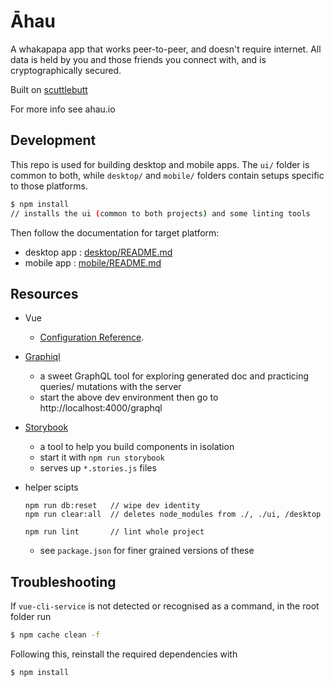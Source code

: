 # Āhau

A whakapapa app that works peer-to-peer, and doesn't require internet.
All data is held by you and those friends you connect with, and is cryptographically secured.

Built on [scuttlebutt](www.scuttlebutt.nz)

For more info see ahau.io

## Development

This repo is used for building desktop and mobile apps.
The `ui/` folder is common to both, while `desktop/` and `mobile/` folders contain setups specific to those platforms.

```bash
$ npm install
// installs the ui (common to both projects) and some linting tools
```

Then follow the documentation for target platform:
- desktop app : [desktop/README.md](./desktop/README.md)
- mobile app : [mobile/README.md](./mobile/README.md)



## Resources

- Vue
    - [Configuration Reference](https://cli.vuejs.org/config/).
- [Graphiql](https://github.com/graphql/graphiql)
    - a sweet GraphQL tool for exploring generated doc and practicing queries/ mutations with the server
    - start the above dev environment then go to http://localhost:4000/graphql
- [Storybook](https://storybook.js.org/)
    - a tool to help you build components in isolation
    - start it with `npm run storybook`
    - serves up `*.stories.js` files

- helper scipts
    ```
    npm run db:reset   // wipe dev identity
    npm run clear:all  // deletes node_modules from ./, ./ui, /desktop

    npm run lint       // lint whole project
    ```
    - see `package.json` for finer grained versions of these


## Troubleshooting

If `vue-cli-service` is not detected or recognised as a command, in the root folder run

```bash
$ npm cache clean -f
```

Following this, reinstall the required dependencies with

```bash
$ npm install
```

